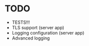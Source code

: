 # TODO

* TESTS!!!
* TLS support (server app)
* Logging configuration (server app)
* Advanced logging
